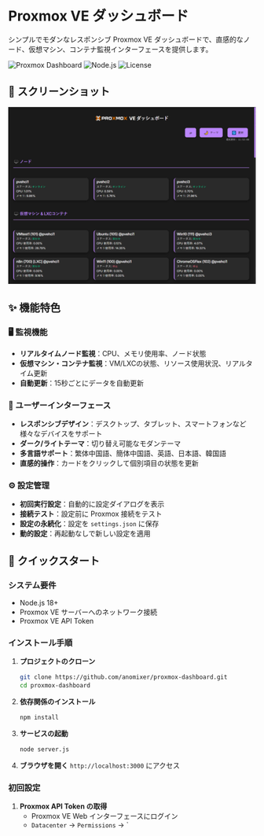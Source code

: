 # Proxmox VE ダッシュボード

シンプルでモダンなレスポンシブ Proxmox VE ダッシュボードで、直感的なノード、仮想マシン、コンテナ監視インターフェースを提供します。

![Proxmox Dashboard](https://img.shields.io/badge/Proxmox-VE%20Dashboard-blue?style=for-the-badge&logo=proxmox)
![Node.js](https://img.shields.io/badge/Node.js-18+-green?style=for-the-badge&logo=node.js)
![License](https://img.shields.io/badge/License-MIT-yellow?style=for-the-badge)

## 📸 スクリーンショット

![Proxmox Dashboard スクリーンショット](./public/screenshot_ja.png)

## ✨ 機能特色

### 🖥️ 監視機能
- **リアルタイムノード監視**：CPU、メモリ使用率、ノード状態
- **仮想マシン・コンテナ監視**：VM/LXCの状態、リソース使用状況、リアルタイム更新
- **自動更新**：15秒ごとにデータを自動更新

### 🎨 ユーザーインターフェース
- **レスポンシブデザイン**：デスクトップ、タブレット、スマートフォンなど様々なデバイスをサポート
- **ダーク/ライトテーマ**：切り替え可能なモダンテーマ
- **多言語サポート**：繁体中国語、簡体中国語、英語、日本語、韓国語
- **直感的操作**：カードをクリックして個別項目の状態を更新

### ⚙️ 設定管理
- **初回実行設定**：自動的に設定ダイアログを表示
- **接続テスト**：設定前に Proxmox 接続をテスト
- **設定の永続化**：設定を `settings.json` に保存
- **動的設定**：再起動なしで新しい設定を適用

## 🚀 クイックスタート

### システム要件
- Node.js 18+ 
- Proxmox VE サーバーへのネットワーク接続
- Proxmox VE API Token

### インストール手順

1. **プロジェクトのクローン**
   ```bash
   git clone https://github.com/anomixer/proxmox-dashboard.git
   cd proxmox-dashboard
   ```

2. **依存関係のインストール**
   ```bash
   npm install
   ```

3. **サービスの起動**
   ```bash
   node server.js
   ```

4. **ブラウザを開く**
   `http://localhost:3000` にアクセス

### 初回設定

1. **Proxmox API Token の取得**
   - Proxmox VE Web インターフェースにログイン
   - `Datacenter` → `Permissions` → `